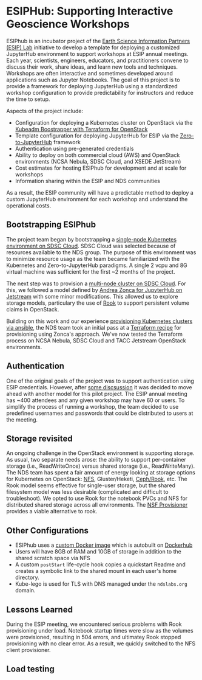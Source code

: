 # ESIPHub: Supporting Interactive Geoscience Workshops

ESIPhub is an incubator project of the [Earth Science Information Partners (ESIP) Lab](http://www.esipfed.org/esip-lab) initiative to develop a template for deploying a customized JupyterHub environment to support workshops at ESIP annual meetings.  Each year, scientists, engineers, educators, and practitioners convene to discuss their work, share ideas, and learn new tools and techniques. Workshops are often interactive and sometimes developed around applications such as Jupyter Notebooks. The goal of this project is to provide a framework for deploying JupyterHub using a standardized workshop configuration to provide predictability for instructors and reduce the time to setup.

Aspects of the project include:
* Configuration for deploying a Kubernetes cluster on OpenStack via the [Kubeadm Boostrapper with Terraform for OpenStack](https://github.com/nds-org/kubeadm-terraform) 
* Template configuration for deploying JupyterHub for ESIP via the [Zero-to-JupyterHub](https://zero-to-jupyterhub.readthedocs.io/) framework
* Authentication using pre-generated credentials
* Ability to deploy on both commercial cloud (AWS) and OpenStack environments (NCSA Nebula, SDSC Cloud, and XSEDE JetStream)
* Cost estimates for hosting ESIPhub for development and at scale for workshops
* Information sharing within the ESIP and NDS communities

As a result, the ESIP community will have a predictable method to deploy a custom JupyterHub environment for each workshop and understand the operational costs.

## Bootstrapping ESIPhub

The project team began by bootstrapping a [single-node Kubernetes environment on SDSC Cloud](docs/sdsc-bootstrap.md).  SDSC Cloud was selected because of resources available to the NDS group. The purpose of this environment was to minimize resource usage as the team became familiarized with the Kubernetes and Zero-to-JupyterHub paradigms. A single 2 vcpu and 8G virtual machine was sufficient for the first ~2 months of the project.  

The next step was to provision a [multi-node cluster on SDSC Cloud](docs/sdsc-zonca.md). For this, we followed a model defined by [Andrea Zonca for JupyterHub on Jetstream](https://zonca.github.io/2017/12/scalable-jupyterhub-kubernetes-jetstream.html) with some minor modifications. This allowed us to explore storage models, particulary the use of [Rook](https://rook.io/docs/rook/master/) to support persistent volume claims in OpenStack.

Building on this work and our experience [provisioning Kubernetes clusters via ansible](https://github.com/nds-org/ndslabs-deploy-tools), the NDS team took an initial pass at a [Terraform recipe](https://github.com/nds-org/kubeadm-terraform) for provisioning using Zonca's approach. We've now tested the Terraform process on NCSA Nebula, SDSC Cloud and TACC Jetstream OpenStack environments.


## Authentication
One of the original goals of the project was to support authentication using ESIP credentials.  However, after [some discsussion](https://github.com/nds-org/esiphub/issues/4) it was decided to move ahead with another model for this pilot project.  The ESIP annual meeting has ~400 attendees and any given workshop may have 60 or users. To simplify the process of running a workshop, the team decided to use predefined usernames and passwords that could be distributed to users at the meeting.

## Storage revisited
An ongoing challenge in the OpenStack environment is supporting storage. As usual, two separate needs arose: the ability to support per-container storage (i.e., ReadWriteOnce) versus shared storage (i.e., ReadWriteMany). The NDS team has spent a fair amount of energy looking at storage options for Kubernetes on OpenStack: [NFS](https://opensource.ncsa.illinois.edu/confluence/display/~lambert8/NFS+in+Kubernetes#NFSinKubernetes-BasicIn-ClusterServerExample), Gluster/Heketi, [Ceph/Rook](https://opensource.ncsa.illinois.edu/confluence/display/~lambert8/Rook), etc. The Rook model seems effective for single-user storage, but the shared filesystem model was less desirable (complicated and difficult to troubleshoot).  We opted to use Rook for the notebook PVCs and NFS for distributed shared storage across all environments. The [NSF Provisioner](https://opensource.ncsa.illinois.edu/confluence/display/~lambert8/NFS+in+Kubernetes) provides a viable alternative to rook.

## Other Configurations

* ESIPhub uses a [custom Docker image](dockerfiles/Dockerfile.scipy) which is autobuilt on [Dockerhub](https://hub.docker.com/r/ndslabs/esiphub-notebook/)
* Users will have 8GB of RAM and 10GB of storage in addition to the shared scratch space via NFS
* A custom `postStart` life-cycle hook copies a quickstart Readme and creates a symbolic link to the shared mount in each user's home directory.
* Kube-lego is used for TLS with DNS managed under the `ndslabs.org` domain.

## Lessons Learned

During the ESIP meeting, we encountered serious problems with Rook provisioning under load.  Notebook startup times were slow as the volumes were provisioned, resulting in 504 errors, and ultimatey Rook stopped provisioning with no clear error.  As a result, we quickly switched to the NFS client provisioner.


## Load testing

